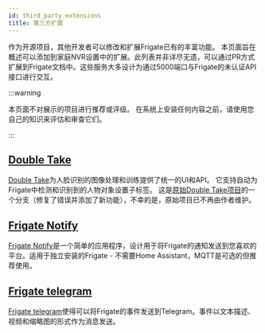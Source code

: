 ```yaml
---
id: third_party_extensions
title: 第三方扩展
---
```


作为开源项目，其他开发者可以修改和扩展Frigate已有的丰富功能。
本页面旨在概述可以添加到家庭NVR设置中的扩展。此列表并非详尽无遗，可以通过PR方式扩展到Frigate文档中。这些服务大多设计为通过5000端口与Frigate的未认证API接口进行交互。

:::warning

本页面不对展示的项目进行推荐或评级。
在系统上安装任何内容之前，请使用您自己的知识来评估和审查它们。

:::

## [Double Take](https://github.com/skrashevich/double-take)

[Double Take](https://github.com/skrashevich/double-take)为人脸识别的图像处理和训练提供了统一的UI和API。
它支持自动为Frigate中检测和识别到的人物对象设置子标签。
这是[原始Double Take项目](https://github.com/jakowenko/double-take)的一个分支（修复了错误并添加了新功能），不幸的是，原始项目已不再由作者维护。

## [Frigate Notify](https://github.com/0x2142/frigate-notify)

[Frigate Notify](https://github.com/0x2142/frigate-notify)是一个简单的应用程序，设计用于将Frigate的通知发送到您喜欢的平台。适用于独立安装的Frigate - 不需要Home Assistant，MQTT是可选的但推荐使用。

## [Frigate telegram](https://github.com/OldTyT/frigate-telegram)

[Frigate telegram](https://github.com/OldTyT/frigate-telegram)使得可以将Frigate的事件发送到Telegram。事件以文本描述、视频和缩略图的形式作为消息发送。